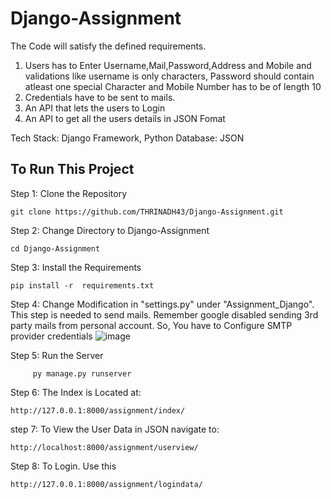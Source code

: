 # Django-Assignment

The Code will satisfy the defined requirements.

1. Users has to Enter Username,Mail,Password,Address and Mobile and validations like username is only characters, Password should contain atleast one special Character and Mobile Number has to be of length 10
2. Credentials have to be sent to mails.
3. An  API that lets the users to Login
4. An API to get all the users details in JSON Fomat

Tech Stack: Django Framework, Python
Database: JSON 

## To Run This Project
Step 1: Clone the Repository
  ```
  git clone https://github.com/THRINADH43/Django-Assignment.git

  ```
Step 2: Change Directory to Django-Assignment
```
cd Django-Assignment   
```
Step 3: Install the Requirements
```
pip install -r  requirements.txt    
```
Step 4: Change Modification in "settings.py" under "Assignment_Django". This step is needed to send mails. Remember google disabled sending 3rd party mails from personal account. So, You have to Configure SMTP provider credentials 
![image](https://user-images.githubusercontent.com/74821042/230353620-fbc3dd5a-6a6f-4d10-b192-9d429a460d59.png)


Step 5: Run the Server

```
     py manage.py runserver    
```

Step 6: The Index is Located at:
```
http://127.0.0.1:8000/assignment/index/
```
step 7: To View the User Data in JSON navigate to:
```
http://localhost:8000/assignment/userview/
```

Step 8: To Login. Use this
```
http://127.0.0.1:8000/assignment/logindata/
```
